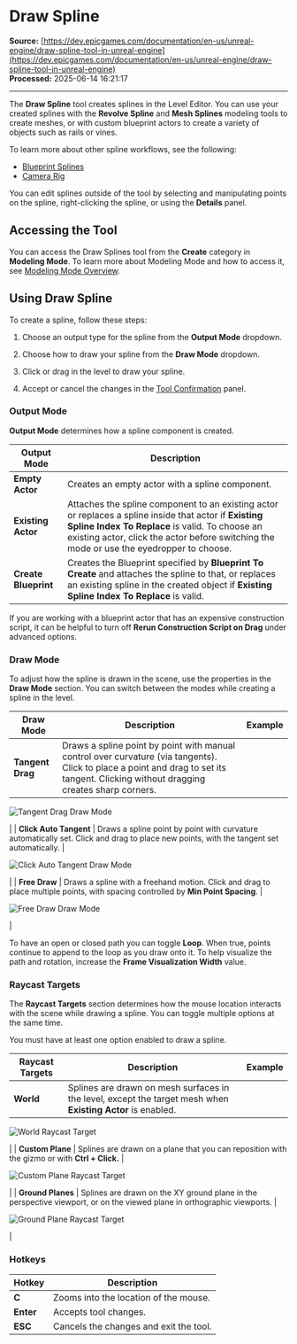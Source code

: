 # Draw Spline

**Source:** [https://dev.epicgames.com/documentation/en-us/unreal-engine/draw-spline-tool-in-unreal-engine](https://dev.epicgames.com/documentation/en-us/unreal-engine/draw-spline-tool-in-unreal-engine)  
**Processed:** 2025-06-14 16:21:17

---

The **Draw Spline** tool creates splines in the Level Editor. You can use your created splines with the **Revolve Spline** and **Mesh Splines** modeling tools to create meshes, or with custom blueprint actors to create a variety of objects such as rails or vines.

To learn more about other spline workflows, see the following:

-   [Blueprint Splines](/documentation/en-us/unreal-engine/blueprint-splines-in-unreal-engine)
-   [Camera Rig](/documentation/en-us/unreal-engine/camera-jibs-and-dollies-in-unreal-engine)

You can edit splines outside of the tool by selecting and manipulating points on the spline, right-clicking the spline, or using the **Details** panel.

## Accessing the Tool

You can access the Draw Splines tool from the **Create** category in **Modeling Mode**. To learn more about Modeling Mode and how to access it, see [Modeling Mode Overview](/documentation/en-us/unreal-engine/modeling-mode-in-unreal-engine).

## Using Draw Spline

To create a spline, follow these steps:

1.  Choose an output type for the spline from the **Output Mode** dropdown.
    
2.  Choose how to draw your spline from the **Draw Mode** dropdown.
    
3.  Click or drag in the level to draw your spline.
    
4.  Accept or cancel the changes in the [Tool Confirmation](/documentation/en-us/unreal-engine/modeling-mode-in-unreal-engine#tools,undohistory,andacceptingchanges) panel.
    

### Output Mode

**Output Mode** determines how a spline component is created.

| **Output Mode** | **Description** |
| --- | --- |
| **Empty Actor** | Creates an empty actor with a spline component. |
| **Existing Actor** | Attaches the spline component to an existing actor or replaces a spline inside that actor if **Existing Spline Index To Replace** is valid. To choose an existing actor, click the actor before switching the mode or use the eyedropper to choose. |
| **Create Blueprint** | Creates the Blueprint specified by **Blueprint To Create** and attaches the spline to that, or replaces an existing spline in the created object if **Existing Spline Index To Replace** is valid. |

If you are working with a blueprint actor that has an expensive construction script, it can be helpful to turn off **Rerun Construction Script on Drag** under advanced options.

### Draw Mode

To adjust how the spline is drawn in the scene, use the properties in the **Draw Mode** section. You can switch between the modes while creating a spline in the level.

| **Draw Mode** | **Description** | **Example** |
| --- | --- | --- |
| **Tangent Drag** | Draws a spline point by point with manual control over curvature (via tangents). Click to place a point and drag to set its tangent. Clicking without dragging creates sharp corners. | 
![Tangent Drag Draw Mode](https://d1iv7db44yhgxn.cloudfront.net/documentation/images/0b1337b6-7b6f-466d-822a-d17635d88278/tangent-drag-draw-mode.gif)

 |
| **Click Auto Tangent** | Draws a spline point by point with curvature automatically set. Click and drag to place new points, with the tangent set automatically. | 

![Click Auto Tangent Draw Mode](https://d1iv7db44yhgxn.cloudfront.net/documentation/images/561f9daa-b715-4286-9728-f24be542cfee/click-auto-tangent-draw-mode.gif)

 |
| **Free Draw** | Draws a spline with a freehand motion. Click and drag to place multiple points, with spacing controlled by **Min Point Spacing**. | 

![Free Draw Draw Mode](https://d1iv7db44yhgxn.cloudfront.net/documentation/images/edcba938-82a6-4307-8017-a5aeeaad9cf9/free-draw-draw-mode.gif)

 |

To have an open or closed path you can toggle **Loop**. When true, points continue to append to the loop as you draw onto it. To help visualize the path and rotation, increase the **Frame Visualization Width** value.

### Raycast Targets

The **Raycast Targets** section determines how the mouse location interacts with the scene while drawing a spline. You can toggle multiple options at the same time.

You must have at least one option enabled to draw a spline.

| **Raycast Targets** | **Description** | **Example** |
| --- | --- | --- |
| **World** | Splines are drawn on mesh surfaces in the level, except the target mesh when **Existing Actor** is enabled. | 
![World Raycast Target](https://d1iv7db44yhgxn.cloudfront.net/documentation/images/26b8bd6b-be65-4bd6-8ff7-4b67bab2cfeb/world-raycast-target.gif)

 |
| **Custom Plane** | Splines are drawn on a plane that you can reposition with the gizmo or with **Ctrl + Click.** | 

![Custom Plane Raycast Target](https://d1iv7db44yhgxn.cloudfront.net/documentation/images/a8a56f5b-ecfa-4d30-990d-f1f52e534a90/custom-plane-raycast-target.gif)

 |
| **Ground Planes** | Splines are drawn on the XY ground plane in the perspective viewport, or on the viewed plane in orthographic viewports. | 

![Ground Plane Raycast Target](https://d1iv7db44yhgxn.cloudfront.net/documentation/images/d13412e1-7dbc-477e-93c7-c289ec586039/ground-plane-raycast-target.gif)

 |

### Hotkeys

| **Hotkey** | **Description** |
| --- | --- |
| **C** | Zooms into the location of the mouse. |
| **Enter** | Accepts tool changes. |
| **ESC** | Cancels the changes and exit the tool. |